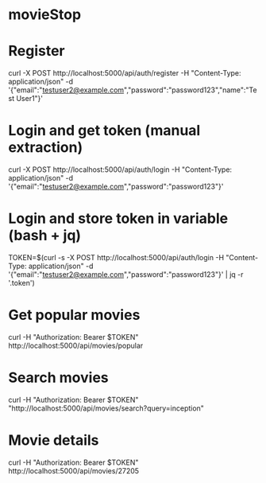 # movieStop


# Register
curl -X POST http://localhost:5000/api/auth/register -H "Content-Type: application/json" -d '{"email":"testuser2@example.com","password":"password123","name":"Test User1"}'

# Login and get token (manual extraction)
curl -X POST http://localhost:5000/api/auth/login -H "Content-Type: application/json" -d '{"email":"testuser2@example.com","password":"password123"}'

# Login and store token in variable (bash + jq)
TOKEN=$(curl -s -X POST http://localhost:5000/api/auth/login -H "Content-Type: application/json" -d '{"email":"testuser2@example.com","password":"password123"}' | jq -r '.token')

# Get popular movies
curl -H "Authorization: Bearer $TOKEN" http://localhost:5000/api/movies/popular

# Search movies
curl -H "Authorization: Bearer $TOKEN" "http://localhost:5000/api/movies/search?query=inception"

# Movie details
curl -H "Authorization: Bearer $TOKEN" http://localhost:5000/api/movies/27205
